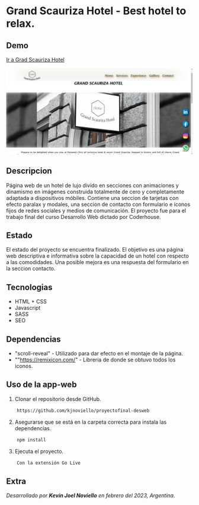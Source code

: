 # Grand Scauriza Hotel - Best hotel to relax.
## Demo

[Ir a Grad Scauriza Hotel](https://grandscaurizahotel.netlify.app)

![Imagen de portada](/assets/Preview.png "Esta es una previsualizacion del proyecto.")

## Descripcion

Página web de un hotel de lujo divido en secciones con animaciones y dinamismo en imágenes construida totalmente de cero y completamente adaptada a dispositivos móbiles. Contiene una seccion de tarjetas con efecto paralax y modales, una seccion de contacto con formulario e íconos fijos de redes sociales y medios de comunicación. El proyecto fue para el trabajo final del curso Desarrollo Web dictado por Coderhouse.


## Estado

El estado del proyecto se encuentra finalizado. El objetivo es una página web descriptiva e informativa sobre la capacidad de un hotel con respecto a las comodidades. Una posible mejora es una respuesta del formulario en la seccion contacto.


## Tecnologias

* HTML + CSS
* Javascript
* SASS
* SEO


##  Dependencias

* "scroll-reveal" - Utilizado para dar efecto en el montaje de la página.
* ""https://remixicon.com/" - Libreria de donde se obtuvo todos los iconos.


## Uso de la app-web

1. Clonar el repositorio desde GitHub.

``` bash
    https://github.com/kjnoviello/proyectofinal-desweb
```    

2. Asegurarse que se está en la carpeta correcta para instala las dependencias.

``` bash
    npm install
```   

3. Ejecuta el proyecto.

``` bash
    Con la extensión Go Live
```


## Extra

_Desarrollado por **Kevin Joel Noviello** en febrero del 2023, Argentina._




